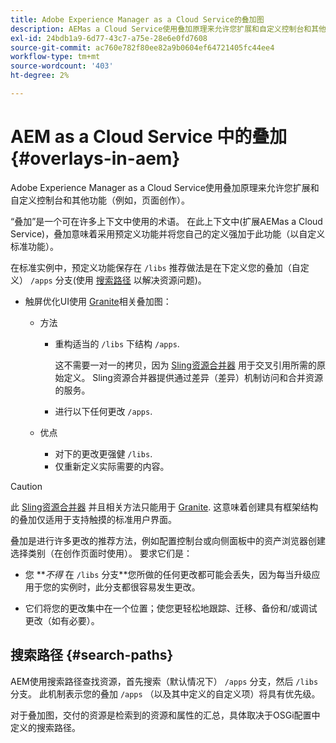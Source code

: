 ```yaml
---
title: Adobe Experience Manager as a Cloud Service的叠加图
description: AEMas a Cloud Service使用叠加原理来允许您扩展和自定义控制台和其他功能
exl-id: 24bdb1a9-6d77-43c7-a75e-28e6e0fd7608
source-git-commit: ac760e782f80ee82a9b0604ef64721405fc44ee4
workflow-type: tm+mt
source-wordcount: '403'
ht-degree: 2%

---
```


# AEM as a Cloud Service 中的叠加 {#overlays-in-aem}

Adobe Experience Manager as a Cloud Service使用叠加原理来允许您扩展和自定义控制台和其他功能（例如，页面创作）。

“叠加”是一个可在许多上下文中使用的术语。 在此上下文中(扩展AEMas a Cloud Service)，叠加意味着采用预定义功能并将您自己的定义强加于此功能（以自定义标准功能）。

在标准实例中，预定义功能保存在 `/libs` 推荐做法是在下定义您的叠加（自定义） `/apps` 分支(使用 [搜索路径](#search-paths) 以解决资源问题)。

* 触屏优化UI使用 [Granite](https://helpx.adobe.com/experience-manager/6-5/sites/developing/using/reference-materials/granite-ui/api/index.html)相关叠加图：

   * 方法

      * 重构适当的 `/libs` 下结构 `/apps`.

         这不需要一对一的拷贝，因为 [Sling资源合并器](/help/implementing/developing/introduction/sling-resource-merger.md) 用于交叉引用所需的原始定义。 Sling资源合并器提供通过差异（差异）机制访问和合并资源的服务。

      * 进行以下任何更改 `/apps`.
   * 优点

      * 对下的更改更强健 `/libs`.
      * 仅重新定义实际需要的内容。


>[!CAUTION]
>
>此 [Sling资源合并器](/help/implementing/developing/introduction/sling-resource-merger.md) 并且相关方法只能用于 [Granite](https://www.adobe.io/experience-manager/reference-materials/6-5/granite-ui/api/jcr_root/libs/granite/ui/index.html). 这意味着创建具有框架结构的叠加仅适用于支持触摸的标准用户界面。

叠加是进行许多更改的推荐方法，例如配置控制台或向侧面板中的资产浏览器创建选择类别（在创作页面时使用）。 要求它们是：

* 您 ***不得* 在 `/libs` 分支&#x200B;**您所做的任何更改都可能会丢失，因为每当升级应用于您的实例时，此分支都很容易发生更改。

* 它们将您的更改集中在一个位置；使您更轻松地跟踪、迁移、备份和/或调试更改（如有必要）。

## 搜索路径 {#search-paths}

AEM使用搜索路径查找资源，首先搜索（默认情况下） `/apps` 分支，然后 `/libs` 分支。 此机制表示您的叠加 `/apps` （以及其中定义的自定义项）将具有优先级。

对于叠加图，交付的资源是检索到的资源和属性的汇总，具体取决于OSGi配置中定义的搜索路径。

